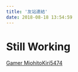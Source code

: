 ```yaml
---
title: '友站連結'
date: 2018-08-18 13:54:59
---
```


# Still Working

[Gamer MiohitoKiri5474](https://miohitokiri5474.github.io/game)
